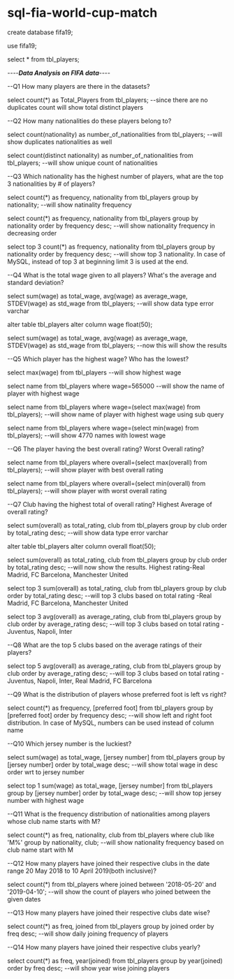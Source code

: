 # sql-fia-world-cup-match
create database fifa19;

use fifa19;

select * from tbl_players;


----***Data Analysis on  FIFA data***----

--Q1 How many players are there in the datasets?

select count(*) as Total_Players from tbl_players;
--since there are no duplicates count will show total distinct players


--Q2 How many nationalities do these players belong to?

select count(nationality) as number_of_nationalities from tbl_players;
--will show duplicates nationalities as well

select count(distinct nationality) as number_of_nationalities from tbl_players;
--will show unique count of nationalities


--Q3 Which nationality has the highest number of players, what are the top 3 nationalities by # of players?

select count(*) as frequency, nationality from tbl_players group by nationality;
--will show natinality frequency

select count(*) as frequency, nationality from tbl_players group by nationality order by frequency desc;
--will show nationality frequency in decreasing order

select top 3 count(*) as frequency, nationality from tbl_players group by nationality order by frequency desc;
--will show top 3 nationality. In case of MySQL, instead of top 3 at beginning limit 3 is used at the end.


--Q4 What is the total wage given to all players? What's the average and standard deviation?

select sum(wage) as total_wage, avg(wage) as average_wage, STDEV(wage) as std_wage from tbl_players;
--will show data type error varchar

alter table tbl_players
alter column wage float(50);

select sum(wage) as total_wage, avg(wage) as average_wage, STDEV(wage) as std_wage from tbl_players;
--now this will show the results


--Q5 Which player has the highest wage? Who has the lowest?

select max(wage) from tbl_players
--will show highest wage

select name from tbl_players where wage=565000
--will show the name of player with highest wage

select name from tbl_players where wage=(select max(wage) from tbl_players);
--will show name of player with highest wage using sub query

select name from tbl_players where wage=(select min(wage) from tbl_players);
--will show 4770 names with lowest wage


--Q6 The player having the best overall rating? Worst Overall rating?

select name from tbl_players where overall=(select max(overall) from tbl_players);
--will show player with best overall rating

select name from tbl_players where overall=(select min(overall) from tbl_players);
--will show player with worst overall rating


--Q7 Club having the highest total of overall rating? Highest Average of overall rating?

select sum(overall) as total_rating, club from tbl_players group by club order by total_rating desc;
--will show data type error varchar

alter table tbl_players
alter column  overall float(50);

select sum(overall) as total_rating, club from tbl_players group by club order by total_rating desc;
--will now show the results. Highest rating-Real Madrid, FC Barcelona, Manchester United

select top 3 sum(overall) as total_rating, club from tbl_players group by club order by total_rating desc;
--will top 3 clubs based on total rating -Real Madrid, FC Barcelona, Manchester United

select top 3 avg(overall) as average_rating, club from tbl_players group by club order by average_rating desc;
--will top 3 clubs based on total rating -Juventus, Napoli, Inter


--Q8 What are the top 5 clubs based on the average ratings of their players?

select top 5 avg(overall) as average_rating, club from tbl_players group by club order by average_rating desc;
--will top 3 clubs based on total rating -Juventus, Napoli, Inter, Real Madrid, FC Barcelona


--Q9 What is the distribution of players whose preferred foot is left vs right?

select count(*) as frequency, [preferred foot] from tbl_players group by [preferred foot] order by frequency desc;
--will show left and right foot distribution. In case of MySQL, numbers can be used instead of column name


--Q10 Which jersey number is the luckiest?

select sum(wage) as total_wage, [jersey number] from tbl_players group by [jersey number] order by total_wage desc;
--will show total wage in desc order wrt to jersey number

select top 1 sum(wage) as total_wage, [jersey number] from tbl_players group by [jersey number] order by total_wage desc;
--will show top jersey number with highest wage


--Q11 What is the frequency distribution of nationalities among players whose club name starts with M?

select count(*) as freq, nationality, club from tbl_players where club like 'M%' group by nationality, club;
--will show nationality frequency based on club name start with M


--Q12 How many players have joined their respective clubs in the date range 20 May 2018 to 10 April 2019(both inclusive)?

select count(*) from tbl_players where joined between '2018-05-20' and '2019-04-10';
--will show the count of players who joined between the given dates


--Q13 How many players have joined their respective clubs date wise?

select count(*) as freq, joined  from tbl_players  group by joined order by freq desc;
--will show daily joining frequency of players


--Q14 How many players have joined their respective clubs yearly?

select count(*) as freq, year(joined) from tbl_players  group by year(joined) order by freq desc;
--will show year wise joining players
